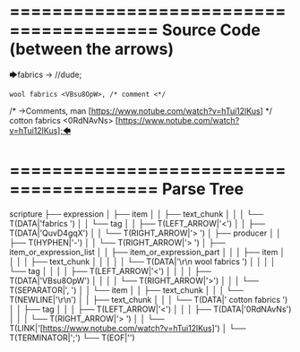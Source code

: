 ========================================
Source Code (between the arrows)
========================================

🡆fabrics <QuvD4gqX> ->        //dude;

    wool fabrics <VBsu8OpW>, /* comment <*/
/* ->Comments, man [https://www.notube.com/watch?v=hTui12lKus] */     cotton fabrics <0RdNAvNs> [https://www.notube.com/watch?v=hTui12lKus];🡄

========================================
Parse Tree
========================================

scripture
├── expression
│   ├── item
│   │   ├── text_chunk
│   │   │   └── T(DATA|'fabrics ')
│   │   └── tag
│   │       ├── T(LEFT_ARROW|'<')
│   │       ├── T(DATA|'QuvD4gqX')
│   │       └── T(RIGHT_ARROW|'> ')
│   ├── producer
│   │   ├── T(HYPHEN|'-')
│   │   └── T(RIGHT_ARROW|'>        ')
│   ├── item_or_expression_list
│   │   ├── item_or_expression_part
│   │   │   ├── item
│   │   │   │   ├── text_chunk
│   │   │   │   │   └── T(DATA|'\r\n    wool fabrics ')
│   │   │   │   └── tag
│   │   │   │       ├── T(LEFT_ARROW|'<')
│   │   │   │       ├── T(DATA|'VBsu8OpW')
│   │   │   │       └── T(RIGHT_ARROW|'>')
│   │   │   └── T(SEPARATOR|', ')
│   │   └── item
│   │       ├── text_chunk
│   │       │   └── T(NEWLINE|'\r\n')
│   │       ├── text_chunk
│   │       │   └── T(DATA|'     cotton fabrics ')
│   │       ├── tag
│   │       │   ├── T(LEFT_ARROW|'<')
│   │       │   ├── T(DATA|'0RdNAvNs')
│   │       │   └── T(RIGHT_ARROW|'> ')
│   │       └── T(LINK|'[https://www.notube.com/watch?v=hTui12lKus]')
│   └── T(TERMINATOR|';')
└── T(EOF|'<EOF>')
